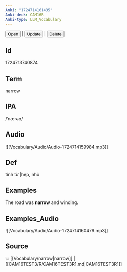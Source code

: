 ```yaml
---
Anki: "1724714161435"
Anki-deck: CAM16R
Anki-type: LLM_Vocabulary
---
```

<button class="anki-btn-open">Open</button> | <button class="anki-btn-update">Update</button> | <button class="anki-btn-delete">Delete</button>

## Id
1724713740874
## Term
narrow
## IPA
 /ˈnærəʊ/
## Audio
 ![[Vocabulary/Audio/Audio-1724714159984.mp3]]

## Def
 tính từ |hẹp, nhỏ 
## Examples
The road was **narrow** and winding.

## Examples_Audio
![[Vocabulary/Audio/Audio-1724714160479.mp3]]
## Source
💥 [[Vocabulary/narrow|narrow]] |  [[CAM16TEST3/R/CAM16TEST3R1.md|CAM16TEST3R1]]